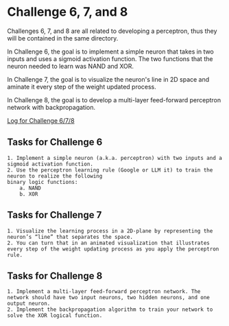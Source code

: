 # Challenge 6, 7, and 8

Challenges 6, 7, and 8 are all related to developing a perceptron, thus they will be contained in the same directory.

In Challenge 6, the goal is to implement a simple neuron that takes in two inputs and uses a sigmoid activation function. The two functions that the neuron needed to learn was NAND and XOR.

In Challenge 7, the goal is to visualize the neuron's line in 2D space and aminate it every step of the weight updated process.

In Challenge 8, the goal is to develop a multi-layer feed-forward perceptron network with backpropagation.

[Log for Challenge 6/7/8](https://docs.google.com/document/d/1fHLvWTa1VuwOcmNT2DHk5nrVDTTodrpD6BzS71KGAKU/edit?usp=sharing)

## Tasks for Challenge 6
    1. Implement a simple neuron (a.k.a. perceptron) with two inputs and a sigmoid activation function.
    2. Use the perceptron learning rule (Google or LLM it) to train the neuron to realize the following
    binary logic functions:
        a. NAND
        b. XOR

## Tasks for Challenge 7
    1. Visualize the learning process in a 2D-plane by representing the neuron’s “line” that separates the space.
    2. You can turn that in an animated visualization that illustrates every step of the weight updating process as you apply the perceptron rule.


## Tasks for Challenge 8
    1. Implement a multi-layer feed-forward perceptron network. The network should have two input neurons, two hidden neurons, and one output neuron.
    2. Implement the backpropagation algorithm to train your network to solve the XOR logical function.

